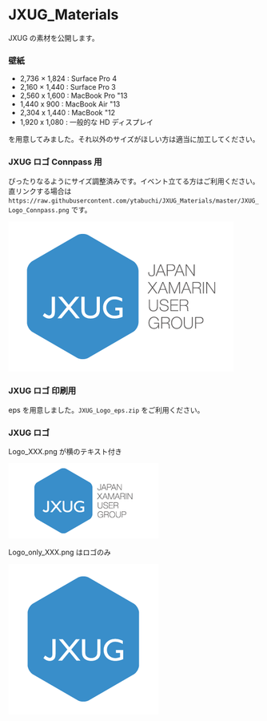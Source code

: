 # JXUG_Materials

JXUG の素材を公開します。

### 壁紙

- 2,736 × 1,824 : Surface Pro 4
- 2,160 × 1,440 : Surface Pro 3
- 2,560 x 1,600 : MacBook Pro "13
- 1,440 x 900 : MacBook Air "13
- 2,304 x 1,440 : MacBook "12
- 1,920 x 1,080 : 一般的な HD ディスプレイ

を用意してみました。それ以外のサイズがほしい方は適当に加工してください。



### JXUG ロゴ Connpass 用

ぴったりなるようにサイズ調整済みです。イベント立てる方はご利用ください。直リンクする場合は `https://raw.githubusercontent.com/ytabuchi/JXUG_Materials/master/JXUG_Logo_Connpass.png` です。

![Connpass用](https://github.com/ytabuchi/JXUG_Materials/blob/master/JXUG_Logo_Connpass.png)

### JXUG ロゴ 印刷用

eps を用意しました。`JXUG_Logo_eps.zip` をご利用ください。

### JXUG ロゴ

Logo_XXX.png が横のテキスト付き

![テキスト付き](https://github.com/ytabuchi/JXUG_Materials/blob/master/JXUG_Logo_300x150.png)

Logo_only_XXX.png はロゴのみ

![ロゴのみ](https://github.com/ytabuchi/JXUG_Materials/blob/master/JXUG_Logo_only_300.png)

